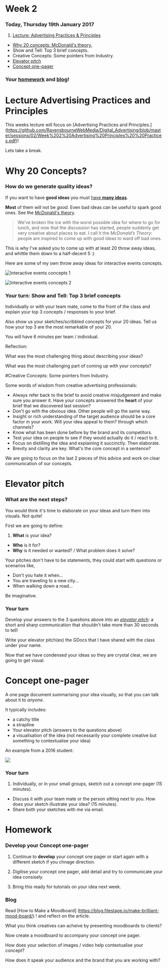 # Week 2

### Today, Thursday 19th January 2017

1. [Lecture: Advertising Practices & Principles](#lecture-advertising-practices-and-principles) 
* [Why 20 concepts: McDonald's theory.](#why-20-concepts-mcdonalds-theory) 
* Show and Tell: Top 3 brief concepts.  
* Creative Concepts: Some pointers from Industry.
* [Elevator pitch](#elevator-pitch)
* [Concept one-pager](#concept-one-pager)

### Your [homework](#homework) and [blog](#blog)!


# Lecture Advertising Practices and Principles

This weeks lecture will focus on [Advertising Practices and Principles.] (https://github.com/RavensbourneWebMedia/Digital_Advertising/blob/master/sessions/02/Week%202%20Advertising%20Principles%20%20Practices.pdf)!

Lets take a break. 

# Why 20 Concepts?

### How do we generate quality ideas?

If you want to have **good ideas** you must [have **many ideas**](https://medium.com/founder-stories/9bd554bedce0).

**Most** of them will not be *good*. Even bad ideas can be useful to spark good ones. See the [McDonald's theory](https://medium.com/@ienjoy/mcdonalds-theory-9216e1c9da7d).

> We’ve broken the ice with the worst possible idea for where to go for lunch, and now that the discussion has started, people suddenly get very creative about places to eat. I call it the *McDonald’s Theory*: people are inspired to come up with good ideas to ward off bad ones.

This is why I've asked you to come up with at least 20 throw away ideas, and whittle them down to a half-decent 5 :)

Here are some of my own throw away ideas for interactive events concepts. 

![Interactive events concepts 1](https://github.com/RavensbourneWebMedia/Digital_Advertising/blob/master/sessions/02/Ideation.JPG "Logo Title Text 1")

![Interactive events concepts 2](https://github.com/RavensbourneWebMedia/Digital_Advertising/blob/master/sessions/02/ideation_2.JPG "Logo Title Text 1")

### Your turn: Show and Tell: Top 3 brief concepts

Individually or with your team mate, come to the front of the class and explain your top 3 concepts / responses to your brief. 

Also show us your sketches/scribbled concepts for your 20 ideas. Tell us how your top 3 are the most remarkable of your 20. 

You will have 6 minutes per team / individual. 

Reflection: 

What was the most challenging thing about describing your ideas? 

What was the most challenging part of coming up with your concepts? 

#Creative Concepts: Some pointers from Industry.

Some words of wisdom from creative advertising professionals:

* Always refer back to the brief to avoid creative misjudgement and make sure you answer it. Have your concepts answered the **heart** of your brief that we discovered last session?
* Don't go with the obvious idea. Other people will go the same way.
* Insight or rich understanding of the target audience should be a core factor in your work. Will your idea appeal to them? through which channels?
* Know what has been done before by the brand and its competitors.
* Test your idea on people to see if they would actually do it / react to it. 
* Focus on distilling the idea and explaining it succinctly. Then elaborate.
* Brevity and clarity are key. What's the core concept in a sentence?

We are going to focus on the last 2 pieces of this advice and work on clear communication of our concepts. 

# Elevator pitch

### What are the next steps?

You would think it's time to elaborate on your ideas and turn them into visuals. Not quite!

First we are going to define:

1. **What** is your idea?
* **Who** is it for?
* **Why** is it needed or wanted? / What problem does it solve?

Your pitches don't have to be statements, they could start with questions or scenarios like, 

* Don't you hate it when...
* You are traveling to a new city...
* When walking down a road...

Be imaginative. 

### Your turn

Develop your answers to the 3 questions above into an *[elevator pitch](https://en.wikipedia.org/wiki/Elevator_pitch)*: a short and sharp communication that shouldn't take more than 30 seconds to tell!

Write your elevator pitch(es) the GDocs that I have shared with the class under your name. 

Now that we have condensed your ideas so they are crystal clear, we are going to get visual. 

# Concept one-pager

A one page document summarising your idea visually, so that you can talk about it to *anyone*. 

It typically includes:

* a catchy title
* a strapline
* Your elevator pitch (answers to the questions above)
* a visualisation of the idea (not necessarily your complete creative but something to contextualise your idea)

An example from a 2016 student:

![](https://github.com/RavensbourneWebMedia/Digital_Advertising/blob/master/sessions/02/George_webb.png)


### Your turn

1. Individually, or in your small groups, sketch out a concept one-pager (15 minutes).
* Discuss it with your team mate or the person sitting next to you. How does your sketch illustrate your idea? (15 minutes).
* Share both your sketches with me via email. 

# Homework

### Develop your Concept one-pager

1. Continue to **develop** your concept one pager or start again with a different sketch if you chnage direction. 

2. Digitise your concept one pager, add detail and try to communicate your idea consisely.

3. Bring this ready for tutorials on your idea next week. 


### Blog 

Read [How to Make a Moodboard] (https://blog.filestage.io/make-brilliant-mood-board/) ! and reflect on the article.  

What you think creatives can acheive by presenting moodboards to clients? 

Now create a moodboard to accompany your concept one pager. 

How does your selection of images / video help contextualise your concept? 

How does it speak your audience and the brand that you are working with?

